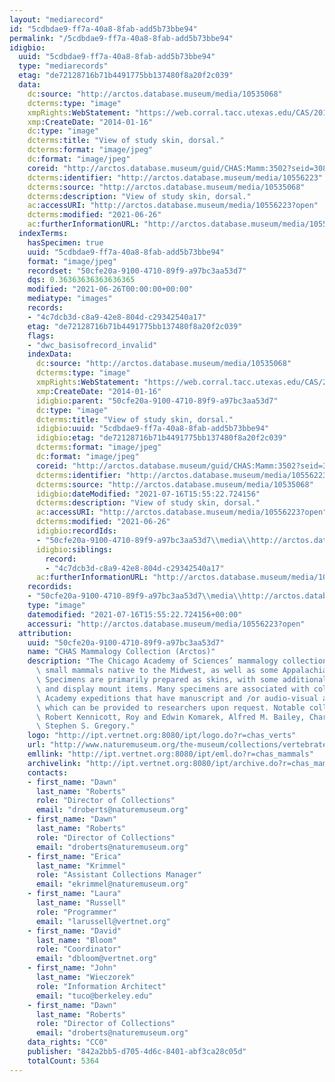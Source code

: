 ```yaml
---
layout: "mediarecord"
id: "5cdbdae9-ff7a-40a8-8fab-add5b73bbe94"
permalink: "/5cdbdae9-ff7a-40a8-8fab-add5b73bbe94"
idigbio:
  uuid: "5cdbdae9-ff7a-40a8-8fab-add5b73bbe94"
  type: "mediarecords"
  etag: "de72128716b71b4491775bb137480f8a20f2c039"
  data:
    dc:source: "http://arctos.database.museum/media/10535068"
    dcterms:type: "image"
    xmpRights:WebStatement: "https://web.corral.tacc.utexas.edu/CAS/20161217-03/jpg/chas_mamm_3502.2.jpg"
    xmp:CreateDate: "2014-01-16"
    dc:type: "image"
    dcterms:title: "View of study skin, dorsal."
    dcterms:format: "image/jpeg"
    dc:format: "image/jpeg"
    coreid: "http://arctos.database.museum/guid/CHAS:Mamm:3502?seid=3087579"
    dcterms:identifier: "http://arctos.database.museum/media/10556223"
    dcterms:source: "http://arctos.database.museum/media/10535068"
    dcterms:description: "View of study skin, dorsal."
    ac:accessURI: "http://arctos.database.museum/media/10556223?open"
    dcterms:modified: "2021-06-26"
    ac:furtherInformationURL: "http://arctos.database.museum/media/10556223"
  indexTerms:
    hasSpecimen: true
    uuid: "5cdbdae9-ff7a-40a8-8fab-add5b73bbe94"
    format: "image/jpeg"
    recordset: "50cfe20a-9100-4710-89f9-a97bc3aa53d7"
    dqs: 0.36363636363636365
    modified: "2021-06-26T00:00:00+00:00"
    mediatype: "images"
    records:
    - "4c7dcb3d-c8a9-42e8-804d-c29342540a17"
    etag: "de72128716b71b4491775bb137480f8a20f2c039"
    flags:
    - "dwc_basisofrecord_invalid"
    indexData:
      dc:source: "http://arctos.database.museum/media/10535068"
      dcterms:type: "image"
      xmpRights:WebStatement: "https://web.corral.tacc.utexas.edu/CAS/20161217-03/jpg/chas_mamm_3502.2.jpg"
      xmp:CreateDate: "2014-01-16"
      idigbio:parent: "50cfe20a-9100-4710-89f9-a97bc3aa53d7"
      dc:type: "image"
      dcterms:title: "View of study skin, dorsal."
      idigbio:uuid: "5cdbdae9-ff7a-40a8-8fab-add5b73bbe94"
      idigbio:etag: "de72128716b71b4491775bb137480f8a20f2c039"
      dcterms:format: "image/jpeg"
      dc:format: "image/jpeg"
      coreid: "http://arctos.database.museum/guid/CHAS:Mamm:3502?seid=3087579"
      dcterms:identifier: "http://arctos.database.museum/media/10556223"
      dcterms:source: "http://arctos.database.museum/media/10535068"
      idigbio:dateModified: "2021-07-16T15:55:22.724156"
      dcterms:description: "View of study skin, dorsal."
      ac:accessURI: "http://arctos.database.museum/media/10556223?open"
      dcterms:modified: "2021-06-26"
      idigbio:recordIds:
      - "50cfe20a-9100-4710-89f9-a97bc3aa53d7\\media\\http://arctos.database.museum/media/10556223"
      idigbio:siblings:
        record:
        - "4c7dcb3d-c8a9-42e8-804d-c29342540a17"
      ac:furtherInformationURL: "http://arctos.database.museum/media/10556223"
    recordids:
    - "50cfe20a-9100-4710-89f9-a97bc3aa53d7\\media\\http://arctos.database.museum/media/10556223"
    type: "image"
    datemodified: "2021-07-16T15:55:22.724156+00:00"
    accessuri: "http://arctos.database.museum/media/10556223?open"
  attribution:
    uuid: "50cfe20a-9100-4710-89f9-a97bc3aa53d7"
    name: "CHAS Mammalogy Collection (Arctos)"
    description: "The Chicago Academy of Sciences’ mammalogy collection contains mostly\
      \ small mammals native to the Midwest, as well as some Appalachian species.\
      \ Specimens are primarily prepared as skins, with some additional osteological\
      \ and display mount items. Many specimens are associated with collectors or\
      \ Academy expeditions that have manuscript and /or audio-visual archival material,\
      \ which can be provided to researchers upon request. Notable collectors include\
      \ Robert Kennicott, Roy and Edwin Komarek, Alfred M. Bailey, Charles D. Brower,\
      \ Stephen S. Gregory."
    logo: "http://ipt.vertnet.org:8080/ipt/logo.do?r=chas_verts"
    url: "http://www.naturemuseum.org/the-museum/collections/vertebrates"
    emllink: "http://ipt.vertnet.org:8080/ipt/eml.do?r=chas_mammals"
    archivelink: "http://ipt.vertnet.org:8080/ipt/archive.do?r=chas_mammals"
    contacts:
    - first_name: "Dawn"
      last_name: "Roberts"
      role: "Director of Collections"
      email: "droberts@naturemuseum.org"
    - first_name: "Dawn"
      last_name: "Roberts"
      role: "Director of Collections"
      email: "droberts@naturemuseum.org"
    - first_name: "Erica"
      last_name: "Krimmel"
      role: "Assistant Collections Manager"
      email: "ekrimmel@naturemuseum.org"
    - first_name: "Laura"
      last_name: "Russell"
      role: "Programmer"
      email: "larussell@vertnet.org"
    - first_name: "David"
      last_name: "Bloom"
      role: "Coordinator"
      email: "dbloom@vertnet.org"
    - first_name: "John"
      last_name: "Wieczorek"
      role: "Information Architect"
      email: "tuco@berkeley.edu"
    - first_name: "Dawn"
      last_name: "Roberts"
      role: "Director of Collections"
      email: "droberts@naturemuseum.org"
    data_rights: "CC0"
    publisher: "842a2bb5-d705-4d6c-8401-abf3ca28c05d"
    totalCount: 5364
---
```

